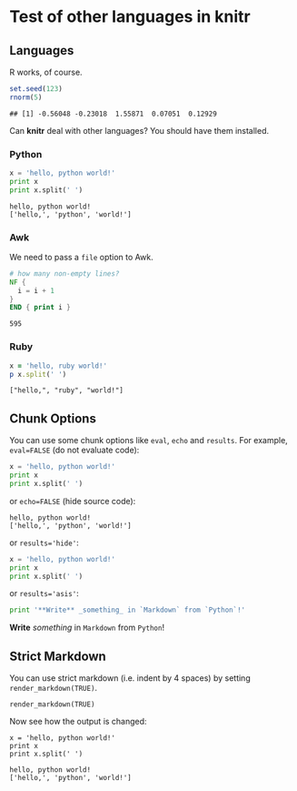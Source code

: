 # Test of other languages in knitr

## Languages

R works, of course.


```r
set.seed(123)
rnorm(5)
```

```
## [1] -0.56048 -0.23018  1.55871  0.07051  0.12929
```


Can **knitr** deal with other languages? You should have them installed.

### Python


```python
x = 'hello, python world!'
print x
print x.split(' ')
```

```
hello, python world!
['hello,', 'python', 'world!']
```


### Awk

We need to pass a `file` option to Awk.


```awk
# how many non-empty lines?
NF {
  i = i + 1
}
END { print i }
```

```
595
```


### Ruby


```ruby
x = 'hello, ruby world!'
p x.split(' ')
```

```
["hello,", "ruby", "world!"]
```


## Chunk Options

You can use some chunk options like `eval`, `echo` and `results`. For example, `eval=FALSE` (do not evaluate code):


```python
x = 'hello, python world!'
print x
print x.split(' ')
```


or `echo=FALSE` (hide source code):


```
hello, python world!
['hello,', 'python', 'world!']
```


or `results='hide'`:


```python
x = 'hello, python world!'
print x
print x.split(' ')
```


or `results='asis'`:


```python
print '**Write** _something_ in `Markdown` from `Python`!'
```


**Write** _something_ in `Markdown` from `Python`!


## Strict Markdown

You can use strict markdown (i.e. indent by 4 spaces) by setting `render_markdown(TRUE)`.


    render_markdown(TRUE)


Now see how the output is changed:


    x = 'hello, python world!'
    print x
    print x.split(' ')

    hello, python world!
    ['hello,', 'python', 'world!']

